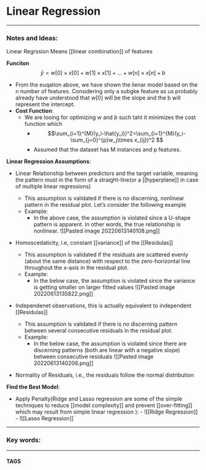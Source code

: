 # Linear Regression


---
### Notes and Ideas:
Linear Regrssion Means [[linear combination]] of features

**Funciton**
$$\hat{y} = w[0]\times x[0] + w[1]\times x[1]+...+ w[n]\times x[n] + b$$
- From the euqation above, we have shown the lienar model based on the n number of features. Considering only a subgke feature as us probably already have understood that $w[0]$ will be the slope and the b will represent the intercept.
- **Cost Function**:
	- We are looing for optimizing $w$ and $b$ such taht it minimizes the cost function which 
		- $$\sum_{i=1}^{M}(y_i-\hat{y_i})^2=\sum_{i=1}^{M}(y_i-\sum_{j=0}^{p}w_j\times x_{ij})^2 $$ 
		- Assumed that the dataset has M instances and p features.

**Linear Regression Assumptions**:
- Linear Relationship between predictors and the target variable, meaning the pattern must in the form of a straight-line(or a [[hyperplane]] in case of multiple linear regressions)
	- This assumption is validated if there is _no_ discerning, nonlinear pattern in the residual plot. Let’s consider the following example
	- Example:
		- In the above case, the assumption is violated since a U-shape pattern is apparent. In other words, the true relationship is nonlinear.
		![[Pasted image 20220613140108.png]]
- Homoscedaticity, i.e, constant [[variance]] of the [[Residulas]]
	- This assumption is validated if the residuals are scattered evenly (about the same distance) with respect to the zero-horizontal line throughout the x-axis in the residual plot.
	- Example:
		- In the below case, the assumption is violated since the variance is getting smaller on larger fitted values
		![[Pasted image 20220613135822.png]]
	
	
- Independenet observations, this is actually equivalent to independent [[Residulas]]
	- This assumption is validated if there is _no_ discerning pattern between several consecutive residuals in the residual plot.
	- Example:
		- In the below case, the assumption is violated since there are discerning patterns (both are linear with a negative slope) between consecutive residuals
		![[Pasted image 20220613140206.png]]
- Normality of Residuals, i.e., the residuals follow the normal distribution

**Find the Best Model**:
- Apply Penalty(Ridge and Lasso regression are some of the simple techniques to reduce [[model complexity]] and prevent [[over-fitting]] which may result from simple linear regression ):
	  - ![[Ridge Regression]]
	  - ![[Lasso Regression]]



---

### Key words:

---
#### TAGS